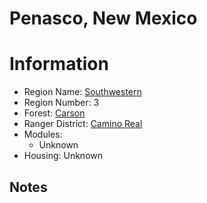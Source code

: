 
Penasco, New Mexico
===================
  
# Information  
* Region Name: [Southwestern]()  
* Region Number: 3  
* Forest: [Carson](https://www.fs.usda.gov/carson)  
* Ranger District: [Camino Real]()  
* Modules:  
  - Unknown  
* Housing: Unknown  
  
## Notes

